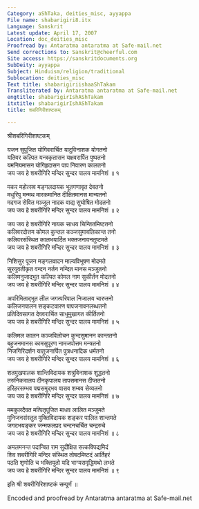 ```yaml
---
Category: aShTaka, deities_misc, ayyappa
File name: shabarigiri8.itx
Language: Sanskrit
Latest update: April 17, 2007
Location: doc_deities_misc
Proofread by: Antaratma antaratma at Safe-mail.net
Send corrections to: Sanskrit@cheerful.com
Site access: https://sanskritdocuments.org
SubDeity: ayyappa
Subject: Hinduism/religion/traditional
Sublocation: deities_misc
Text title: shabarigiriishaaShTakam
Transliterated by: Antaratma antaratma at Safe-mail.net
engtitle: shabarigirIshAShTakam
itxtitle: shabarigirIshAShTakam
title: शबरिगिरीशाष्टकम्

---
```

  
 श्रीशबरिगिरीशाष्टकम्   
  
यजन सुपूजित योगिवरार्चित यादुविनाशक योगतनो  
यतिवर कल्पित यन्त्रकृतासन यक्षवरार्पित पुष्पतनो  
यमनियमासन योगिहृदासन पाप निवारण कालतनो  
जय जय हे शबरीगिरि मन्दिर सुन्दर पालय मामनिशं ॥ १  
  
मकर महोत्सव मङ्गलदायक भूतगणावृत देवतनो  
मधुरिपु मन्मथ मारकमानित दीक्षितमानस मान्यतनो  
मदगज सेवित मञ्जुल नादक वाद्य सुघोषित मोदतनो  
जय जय हे शबरीगिरि मन्दिर सुन्दर पालय मामनिशं ॥ २  
  
जय जय हे शबरीगिरि नायक साधय चिन्तितमिष्टतनो  
कलिवरदोत्तम कोमल कुन्तल कञ्जसुमावलिकान्त तनो  
कलिवरसंस्थित कालभयार्दित भक्तजनावनतुष्टमते  
जय जय हे शबरीगिरि मन्दिर सुन्दर पालय मामनिशं ॥ ३  
  
निशिसुर पूजन मङ्गलवादन माल्यविभूषण मोदमते  
सुरयुवतीकृत वन्दन नर्तन नन्दित मानस मञ्जुतनो  
कलिमनुजाद्भुत कल्पित कोमल नाम सुकीर्तन मोदतनो  
जय जय हे शबरीगिरि मन्दिर सुन्दर पालय मामनिशं ॥ ४  
  
अपरिमिताद्भुत लील जगत्परिपाल निजालय चारुतनो  
कलिजनपालन सङ्कटवारण पापजनावनलब्धतनो  
प्रतिदिवसागत देववरार्चित साधुमुखागत कीर्तितनो  
जय जय हे शबरीगिरि मन्दिर सुन्दर पालय मामनिशं ॥ ५  
  
कलिमल कालन कञ्जविलोचन कुन्दसुमानन कान्ततनो  
बहुजनमानस कामसुपूरण नामजपोत्तम मन्त्रतनो  
निजगिरिदर्शन यातुजनार्पित पुत्रधनादिक धर्मतनो  
जय जय हे शबरीगिरि मन्दिर सुन्दर पालय मामनिशं ॥ ६  
  
शतमुखपालक शान्तिविदायक शत्रुविनाशक शुद्धतनो  
तरुनिकरालय दीनकृपालय तापसमानस दीप्ततनो  
हरिहरसम्भव पद्मसमुद्भव वासव शम्बव सेव्यतनो  
जय जय हे शबरीगिरि मन्दिर सुन्दर पालय मामनिशं ॥ ७  
  
ममकुलदैवत मत्पितृपूजित माधव लालित मञ्जुमते  
मुनिजनसंस्तुत मुक्तिविदायक शङ्कर पालित शान्तमते  
जगदभयङ्कर जन्मफलप्रद चन्दनचर्चित चन्द्ररुचे  
जय जय हे शबरीगिरि मन्दिर सुन्दर पालय मामनिशं ॥ ८  
  
अमलमनन्त पदान्वित राम सुदीक्षित सत्कविपद्यमिदं  
शिव शबरीगिरि मन्दिर संस्थित तोषदमिष्टदं आर्तिहरं  
पठति शृणोति च भक्तियुतो यदि भाग्यसमृद्धिमथो लभते  
जय जय हे शबरीगिरि मन्दिर सुन्दर पालय मामनिशं ॥ ९  
  
इति श्री शबरीगिरिशाष्टकं सम्पूर्णं ॥  
  
  
Encoded and proofread by Antaratma antaratma at Safe-mail.net  
  
